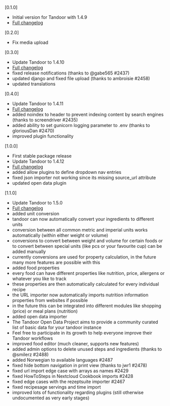 [0.1.0]
* Initial version for Tandoor with 1.4.9
* [Full changelog](https://github.com/TandoorRecipes/recipes/releases/tag/1.4.9)

[0.2.0]
* Fix media upload

[0.3.0]
* Update Tandoor to 1.4.10
* [Full changelog](https://github.com/TandoorRecipes/recipes/releases/tag/1.4.10)
* fixed release notifications (thanks to @gabe565 #2437)
* updated django and fixed file upload (thanks to ambroisie #2458)
* updated translations

[0.4.0]
* Update Tandoor to 1.4.11
* [Full changelog](https://github.com/TandoorRecipes/recipes/releases/tag/1.4.11)
* added noindex to header to prevent indexing content by search engines (thanks to screendriver #2435)
* added ability to set gunicorn logging parameter to .env (thanks to gloriousDan #2470)
* improved plugin functionality

[1.0.0]
* First stable package release
* Update Tandoor to 1.4.12
* [Full changelog](https://github.com/TandoorRecipes/recipes/releases/tag/1.4.12)
* added allow plugins to define dropdown nav entries
* fixed json importer not working since its missing source_url attribute
* updated open data plugin

[1.1.0]
* Update Tandoor to 1.5.0
* [Full changelog](https://github.com/TandoorRecipes/recipes/releases/tag/1.5.0)
* added unit conversion
* tandoor can now automatically convert your ingredients to different units
* conversion between all common metric and imperial units works automatically (within either weight or volume)
* conversions to convert between weight and volume for certain foods or to convert between special units (like pcs or your favourite cup) can be added manually
* currently conversions are used for property calculation, in the future many more features are possible with this
* added food properties
* every food can have different properties like nutrition, price, allergens or whatever you like to track
* these properties are then automatically calculated for every individual recipe
* the URL importer now automatically imports nutrition information properties from websites if possible
* in the future this can be integrated into different modules like shopping (price) or meal plans (nutrition)
* added open data importer
* The Tandoor Open Data Project aims to provide a community curated list of basic data for your tandoor instance
* Feel free to participate in its growth to help everyone improve their Tandoor workflows
* improved food editor (much cleaner, supports new features)
* added admin options to delete unused steps and ingredients (thanks to @smilerz #2488)
* added Norwegian to available languages #2487
* fixed hide bottom navigation in print view (thanks to jwr1 #2478)
* fixed url import edge case with arrays as names #2429
* fixed HowToSteps in Nextcloud Cookbook imports #2428
* fixed edge cases with the rezeptsuite importer #2467
* fixed recipesage servings and time import
* improved lots of functionality regarding plugins (still otherwise undocumented as very early stages)

